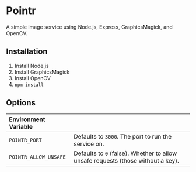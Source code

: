 # Pointr

A simple image service using Node.js, Express, GraphicsMagick, and OpenCV.

## Installation

1. Install Node.js
2. Install GraphicsMagick
3. Install OpenCV
4. `npm install`

## Options

|Environment Variable||
|:---|:---|
|`POINTR_PORT`|Defaults to `3000`. The port to run the service on.|
|`POINTR_ALLOW_UNSAFE`|Defaults to `0` (false). Whether to allow unsafe requests (those without a key).|